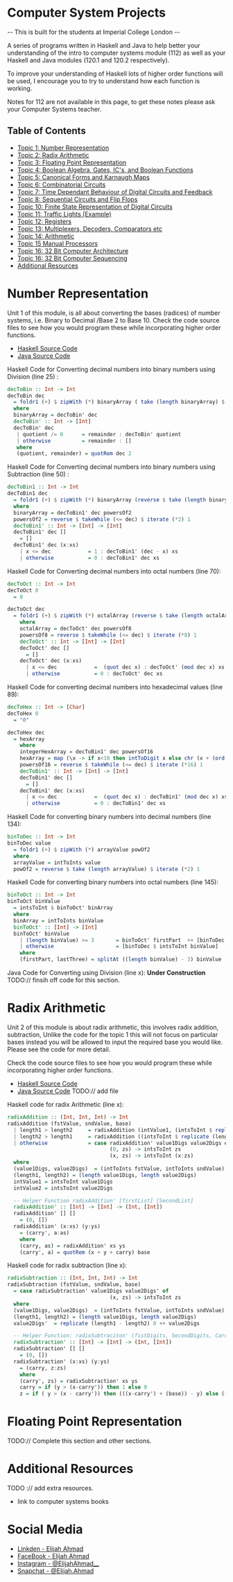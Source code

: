 # Computer System Projects

-- This is built for the students at Imperial College London -- 

A series of programs written in Haskell and Java to help better your understanding of the intro to computer systems 
module (112) as well as your Haskell and Java modules (120.1 and 120.2 respectively). 

To improve your understanding of Haskell lots of higher order functions will be used, I encourage you to try to 
understand how each function is working.

Notes for 112 are not available in this page, to get these notes please ask your Computer Systems teacher.

## Table of Contents
* [Topic 1: Number Representation](#number-representation)
* [Topic 2: Radix Arithmetic](#radix-arithmetic)
* [Topic 3: Floating Point Representation](#floating-point-representation)
* [Topic 4: Boolean Algebra, Gates, IC's, and Boolean Functions](#boolean-algebra-gates-ic's-and-boolean-functions)
* [Topic 5: Canonical Forms and Karnaugh Maps](#canonical-forms-and-karnaugh-maps)
* [Topic 6: Combinatorial Circuits](#combinatorial-circuits)
* [Topic 7: Time Dependant Behaviour of Digital Circuits and Feedback](#time-dependant-behaviour-of-digital-circuits-and-feedback)
* [Topic 8: Sequential Circuits and Flip Flops](#sequential-circuits-and-flip-flops)
* [Topic 10: Finite State Representation of Digital Circuits](#finite-state-representation-of-digital-circuits)
* [Topic 11: Traffic Lights (Example)](#traffic-lights-(example))
* [Topic 12: Registers](#registers)
* [Topic 13: Multiplexers, Decoders, Comparators etc](#multiplexers-decoders-comparators-etc)
* [Topic 14: Arithmetic](#arithmetic)
* [Topic 15 Manual Processors](#manual-processors)
* [Topic 16: 32 Bit Computer Architecture](#32-bit-computer-architecture)
* [Topic 16: 32 Bit Computer Sequencing](#32-bit-computer-sequencing)
* [Additional Resources](#additional-resources)


# Number Representation 

Unit 1 of this module, is all about converting the bases (radices) of number systems, i.e. Binary to Decimal /Base 2 to 
Base 10. Check the code source files to see how you would program these while incorporating higher order functions. 
* [Haskell Source Code](HaskellCode/NumberRepresentation.hs)
* [Java Source Code](JavaCode/NumberRepresentation.java)

Haskell Code for Converting decimal numbers into binary numbers using Division (line 25) :  
```haskell
decToBin :: Int -> Int
decToBin dec
  = foldr1 (+) $ zipWith (*) binaryArray ( take (length binaryArray) $ iterate (*10) 1)
  where
  binaryArray = decToBin' dec
  decToBin' :: Int -> [Int]
  decToBin' dec
   | quotient /= 0      = remainder : decToBin' quotient
   | otherwise          = remainder : []
   where
   (quotient, remainder) = quotRem dec 2
```

Haskell Code for Converting decimal numbers into binary numbers using Subtraction (line 50) : 
```haskell
decToBin1 :: Int -> Int
decToBin1 dec
  = foldr1 (+) $ zipWith (*) binaryArray (reverse $ take (length binaryArray)  (iterate (*10) 1))
  where
  binaryArray = decToBin1' dec powersOf2
  powersOf2 = reverse $ takeWhile (<= dec) $ iterate (*2) 1
  decToBin1' :: Int -> [Int] -> [Int]
  decToBin1' dec []
    = []
  decToBin1' dec (x:xs)
    | x <= dec            = 1 : decToBin1' (dec - x) xs
    | otherwise           = 0 : decToBin1' dec xs
```

Haskell Code for Converting decimal numbers into octal numbers (line 70): 
```haskell
decToOct :: Int -> Int
decToOct 0
  = 0

decToOct dec
  = foldr1 (+) $ zipWith (*) octalArray (reverse $ take (length octalArray)  (iterate (*10) 1))
    where
    octalArray = decToOct' dec powersOf8
    powersOf8 = reverse $ takeWhile (<= dec) $ iterate (*8) 1
    decToOct' :: Int -> [Int] -> [Int]
    decToOct' dec []
      = []
    decToOct' dec (x:xs)
      | x <= dec            =  (quot dec x) : decToOct' (mod dec x) xs
      | otherwise           = 0 : decToOct' dec xs
```

Haskell Code for converting decimal numbers into hexadecimal values (line 89):
```haskell
decToHex :: Int -> [Char]
decToHex 0
  = "0"

decToHex dec
  = hexArray
    where
    integerHexArray = decToBin1' dec powersOf16
    hexArray = map (\x -> if x<10 then intToDigit x else chr (x + (ord 'A' - 10))) integerHexArray
    powersOf16 = reverse $ takeWhile (<= dec) $ iterate (*16) 1
    decToBin1' :: Int -> [Int] -> [Int]
    decToBin1' dec []
      = []
    decToBin1' dec (x:xs)
      | x <= dec            =  (quot dec x) : decToBin1' (mod dec x) xs
      | otherwise           = 0 : decToBin1' dec xs
```

Haskell Code for converting binary numbers into decimal numbers (line 134):
```haskell
binToDec :: Int -> Int
binToDec value
  = foldr1 (+) $ zipWith (*) arrayValue powOf2
  where
  arrayValue = intToInts value
  powOf2 = reverse $ take (length arrayValue) $ iterate (*2) 1
``` 

Haskell Code for converting binary numbers into octal numbers (line 145):
```haskell
binToOct :: Int -> Int
binToOct binValue
  = intsToInt $ binToOct' binArray
  where
  binArray = intToInts binValue
  binToOct' :: [Int] -> [Int]
  binToOct' binValue
    | (length binValue) >= 3       = binToOct' firstPart  ++ [binToDec $ intsToInt lastThree]
    | otherwise                    = [binToDec $ intsToInt binValue]
    where
    (firstPart, lastThree) = splitAt ((length binValue) - 3) binValue
```

Java Code for Converting using Division (line x):
**Under Construction** TODO:// finsih off code for this section.


# Radix Arithmetic 
Unit 2 of this module is about radix arithmetic, this involves radix addition, subtraction, Unlike the code for the 
topic 1 this will not focus on particular bases instead you will be allowed to input the required base you would like. 
Please see the code for more detail.

Check the code source files to see how you would program these while incorporating higher order functions.
* [Haskell Source Code](HaskellCode/RadixArithmetic.hs)
* [Java Source Code](JavaCode/RadixArithmetic.java) TODO:// add file 

Haskell code for radix Arithmetic (line x):
```haskell
radixAddition :: (Int, Int, Int) -> Int
radixAddition (fstValue, sndValue, base)
  | length1 > length2     = radixAddition (intValue1, (intsToInt $ replicate (length1 - length2) 0 ++ value2Digs), base)
  | length2 > length1     = radixAddition ((intsToInt $ replicate (length2 - length1) 0 ++ value2Digs), intValue2, base)
  | otherwise             = case radixAddition' value1Digs value2Digs of
                                 (0, zs) -> intsToInt zs
                                 (x, zs) -> intsToInt (x:zs)
  where
  (value1Digs, value2Digs)  = (intToInts fstValue, intToInts sndValue)
  (length1, length2) = (length value1Digs, length value2Digs)
  intValue1 = intsToInt value1Digs
  intValue2 = intsToInt value2Digs

  -- Helper Function radixAddition' [firstList] [SecondList]
  radixAddition' :: [Int] -> [Int] -> (Int, [Int])
  radixAddition' [] []
    = (0, [])
  radixAddition' (x:xs) (y:ys)
    = (carry', a:as)
    where
    (carry, as) = radixAddition' xs ys
    (carry', a) = quotRem (x + y + carry) base
```

Haskell code for radix subtraction (line x):
```haskell
radixSubtraction :: (Int, Int, Int) -> Int
radixSubtraction (fstValue, sndValue, base)
  = case radixSubtraction' value1Digs value2Digs' of
                                 (x, zs) -> intsToInt zs
  where
  (value1Digs, value2Digs)  = (intToInts fstValue, intToInts sndValue)
  (length1, length2) = (length value1Digs, length value2Digs)
  value2Digs'  = replicate (length1 - length2) 0 ++ value2Digs

  -- Helper Function: radixSubtraciton' (fistDigits, SecondDigits, Carry)
  radixSubtraction' :: [Int] -> [Int] -> (Int, [Int])
  radixSubtraction' [] []
    = (0, [])
  radixSubtraction' (x:xs) (y:ys)
    = (carry, z:zs)
    where
    (carry', zs) = radixSubtraction' xs ys
    carry = if (y > (x-carry')) then 1 else 0
    z = if ( y > (x - carry')) then (((x-carry') + (base)) - y) else ((x-carry')-y)
```

# Floating Point Representation
TODO:// Complete this section and other sections. 

# Additional Resources
TODO :// add extra resources.
- link to computer systems books

# Social Media
- [Linkden - Elijah Ahmad](https://www.linkedin.com/in/elijah-ahmad-658a2b199/)
- [FaceBook - Elijah Ahmad](https://www.facebook.com/elijah.ahmad.71)
- [Instagram - @ElijahAhmad__](https://www.instagram.com/ElijahAhmad__)
- [Snapchat - @Elijah.Ahmad](https://www.snapchat.com/add/elijah.ahmad)
